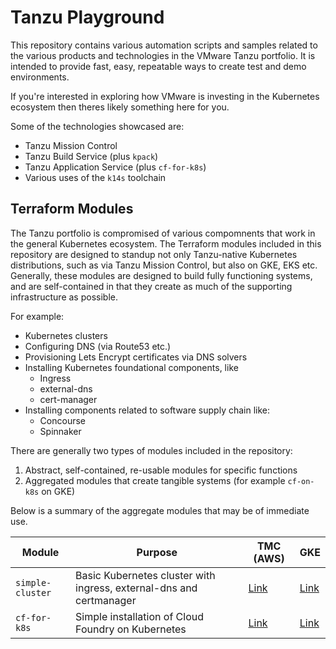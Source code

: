 # Tanzu Playground

This repository contains various automation scripts and samples related to the various products and technologies in the VMware Tanzu portfolio. It is intended to provide fast, easy, repeatable ways to create test and demo environments.

If you're interested in exploring how VMware is investing in the Kubernetes ecosystem then theres likely something here for you.

Some of the technologies showcased are:
- Tanzu Mission Control
- Tanzu Build Service (plus `kpack`)
- Tanzu Application Service (plus `cf-for-k8s`)
- Various uses of the `k14s` toolchain

## Terraform Modules

The Tanzu portfolio is compromised of various compomnents that work in the general Kubernetes ecosystem. The Terraform modules included in this repository are designed to standup not only Tanzu-native Kubernetes distributions, such as via Tanzu Mission Control, but also on GKE, EKS etc. Generally, these modules are designed to build fully functioning systems, and are self-contained in that they create as much of the supporting infrastructure as possible.

For example:
- Kubernetes clusters
- Configuring DNS (via Route53 etc.)
- Provisioning Lets Encrypt certificates via DNS solvers
- Installing Kubernetes foundational components, like 
  - Ingress
  - external-dns
  - cert-manager
- Installing components related to software supply chain like:
  - Concourse
  - Spinnaker

There are generally two types of modules included in the repository:
1. Abstract, self-contained, re-usable modules for specific functions
2. Aggregated modules that create tangible systems (for example `cf-on-k8s` on GKE)

Below is a summary of the aggregate modules that may be of immediate use.

| Module | Purpose | TMC (AWS) | GKE |
|---|---|---|---|
| `simple-cluster` | Basic Kubernetes cluster with ingress, external-dns and certmanager | [Link](terraform/tmc/simple-cluster/aws/README.md) | [Link](terraform/gke/simple-cluster/README.md) |
| `cf-for-k8s` | Simple installation of Cloud Foundry on Kubernetes | [Link](terraform/tmc/cf-for-k8s/aws/README.md) | [Link](terraform/gke/cf-for-k8s/README.md) |
